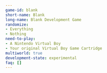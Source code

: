 ```yaml
---
game-id: blank
short-name: Blank
long-name: Blank Development Game
randomize:
- Everything
- Nothing
need-to-play:
- A Nintendo Virtual Boy
- Your original Virtual Boy Game Cartridge
multiworld: true
development-state: experimental
faq: []
---
```

